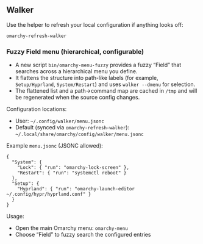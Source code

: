 ## Walker

Use the helper to refresh your local configuration if anything looks off:

```bash
omarchy-refresh-walker
```

### Fuzzy Field menu (hierarchical, configurable)

- A new script `bin/omarchy-menu-fuzzy` provides a fuzzy “Field” that searches across a hierarchical menu you define.
- It flattens the structure into path-like labels (for example, `Setup/Hyprland`, `System/Restart`) and uses `walker --dmenu` for selection.
- The flattened list and a path→command map are cached in `/tmp` and will be regenerated when the source config changes.

Configuration locations:
- User: `~/.config/walker/menu.jsonc`
- Default (synced via `omarchy-refresh-walker`): `~/.local/share/omarchy/config/walker/menu.jsonc`

Example `menu.jsonc` (JSONC allowed):

```jsonc
{
  "System": {
    "Lock": { "run": "omarchy-lock-screen" },
    "Restart": { "run": "systemctl reboot" }
  },
  "Setup": {
    "Hyprland": { "run": "omarchy-launch-editor ~/.config/hypr/hyprland.conf" }
  }
}
```

Usage:
- Open the main Omarchy menu: `omarchy-menu`
- Choose “Field” to fuzzy search the configured entries

